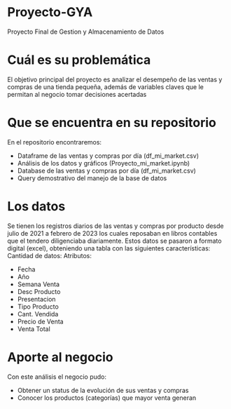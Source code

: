 # Proyecto-GYA
Proyecto Final de Gestion y Almacenamiento de Datos
# Cuál es su problemática
El objetivo principal del proyecto es analizar el desempeño de las ventas y compras de una tienda pequeña, además de variables claves que le permitan al negocio tomar decisiones acertadas
# Que se encuentra en su repositorio
En el repositorio encontraremos:
 - Dataframe de las ventas y compras por día (df_mi_market.csv)
 - Análisis de los datos y gráficos (Proyecto_mi_market.ipynb)
 - Database de las ventas y compras por día (df_mi_market.csv)
 - Query demostrativo del manejo de la base de datos 
# Los datos
Se tienen los registros diarios de las ventas y compras por producto desde julio de 2021 a febrero de 2023 los cuales reposaban en libros contables que el tendero diligenciaba diariamente. Estos datos se pasaron a formato digital (excel), obteniendo una tabla con las siguientes características:
  Cantidad de datos:
  Atributos:
   - Fecha
   - Año
   - Semana Venta
   - Desc Producto
   - Presentacion
   - Tipo Producto
   - Cant. Vendida
   - Precio de Venta
   - Venta Total 
# Aporte al negocio
Con este análisis el negocio pudo:
 - Obtener un status de la evolución de sus ventas y compras
 - Conocer los productos (categorías) que mayor venta generan

